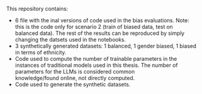 This repository contains:
- 6 file with the inal versions of code used in the bias evaluations. Note: this is the code only for scenario 2 (train of biased data, test on balanced data). The rest of the results     can be reproduced by simply changing the datsets used in the notebooks.
- 3 synthetically generated datasets: 1 balanced, 1 gender biased, 1 biased in terms of ethnicity.
- Code used to compute the number of trainable parameters in the instances of traditional models used in this thesis. The number of parameters for the LLMs is considered common    
  knowledge/found online, not directly computed.
- Code used to generate the synthetic datasets.
